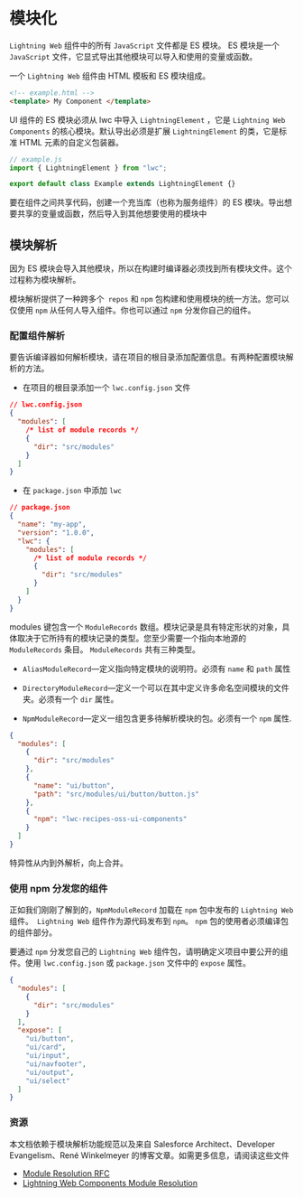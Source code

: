 # 模块化

`Lightning Web` 组件中的所有 `JavaScript` 文件都是 ES 模块。 ES 模块是一个` JavaScript` 文件，它显式导出其他模块可以导入和使用的变量或函数。

一个 `Lightning Web` 组件由 HTML 模板和 ES 模块组成。

```html
<!-- example.html -->
<template> My Component </template>
```

UI 组件的 ES 模块必须从 lwc 中导入 `LightningElement` ，它是 `Lightning Web Components` 的核心模块。默认导出必须是扩展 `LightningElement` 的类，它是标准 HTML 元素的自定义包装器。

```javascript
// example.js
import { LightningElement } from "lwc";

export default class Example extends LightningElement {}
```

要在组件之间共享代码，创建一个充当库（也称为服务组件）的 ES 模块。导出想要共享的变量或函数，然后导入到其他想要使用的模块中

## 模块解析

因为 ES 模块会导入其他模块，所以在构建时编译器必须找到所有模块文件。这个过程称为模块解析。

模块解析提供了一种跨多个` repos` 和 `npm` 包构建和使用模块的统一方法。您可以仅使用 `npm` 从任何人导入组件。你也可以通过 `npm` 分发你自己的组件。

### 配置组件解析

要告诉编译器如何解析模块，请在项目的根目录添加配置信息。有两种配置模块解析的方法。

- 在项目的根目录添加一个 `lwc.config.json` 文件

```json
// lwc.config.json
{
  "modules": [
    /* list of module records */
    {
      "dir": "src/modules"
    }
  ]
}
```

- 在 `package.json` 中添加 `lwc`

```json
// package.json
{
  "name": "my-app",
  "version": "1.0.0",
  "lwc": {
    "modules": [
      /* list of module records */
      {
        "dir": "src/modules"
      }
    ]
  }
}
```

modules 键包含一个 `ModuleRecords` 数组。模块记录是具有特定形状的对象，具体取决于它所持有的模块记录的类型。您至少需要一个指向本地源的 `ModuleRecords` 条目。 `ModuleRecords` 共有三种类型。

- `AliasModuleRecord`—定义指向特定模块的说明符。必须有 `name` 和 `path` 属性
- `DirectoryModuleRecord`—定义一个可以在其中定义许多命名空间模块的文件夹。必须有一个 `dir` 属性。

- `NpmModuleRecord`—定义一组包含更多待解析模块的包。必须有一个 `npm` 属性.

```json
{
  "modules": [
    {
      "dir": "src/modules"
    },
    {
      "name": "ui/button",
      "path": "src/modules/ui/button/button.js"
    },
    {
      "npm": "lwc-recipes-oss-ui-components"
    }
  ]
}
```

特异性从内到外解析，向上合并。

### 使用 npm 分发您的组件

正如我们刚刚了解到的，`NpmModuleRecord` 加载在 `npm` 包中发布的 `Lightning Web` 组件。` Lightning Web` 组件作为源代码发布到 `npm`。 `npm` 包的使用者必须编译包的组件部分。

要通过 `npm` 分发您自己的 `Lightning Web` 组件包，请明确定义项目中要公开的组件。使用 `lwc.config.json` 或 `package.json` 文件中的 `expose` 属性。

```json
{
  "modules": [
    {
      "dir": "src/modules"
    }
  ],
  "expose": [
    "ui/button",
    "ui/card",
    "ui/input",
    "ui/navfooter",
    "ui/output",
    "ui/select"
  ]
}
```

### 资源

本文档依赖于模块解析功能规范以及来自 Salesforce Architect、Developer Evangelism、René Winkelmeyer 的博客文章。如需更多信息，请阅读这些文件

- [Module Resolution RFC](https://rfcs.lwc.dev/rfcs/lwc/0020-module-resolution)
- [Lightning Web Components Module Resolution](https://developer.salesforce.com/blogs/2020/09/lightning-web-components-module-resolution.html)
